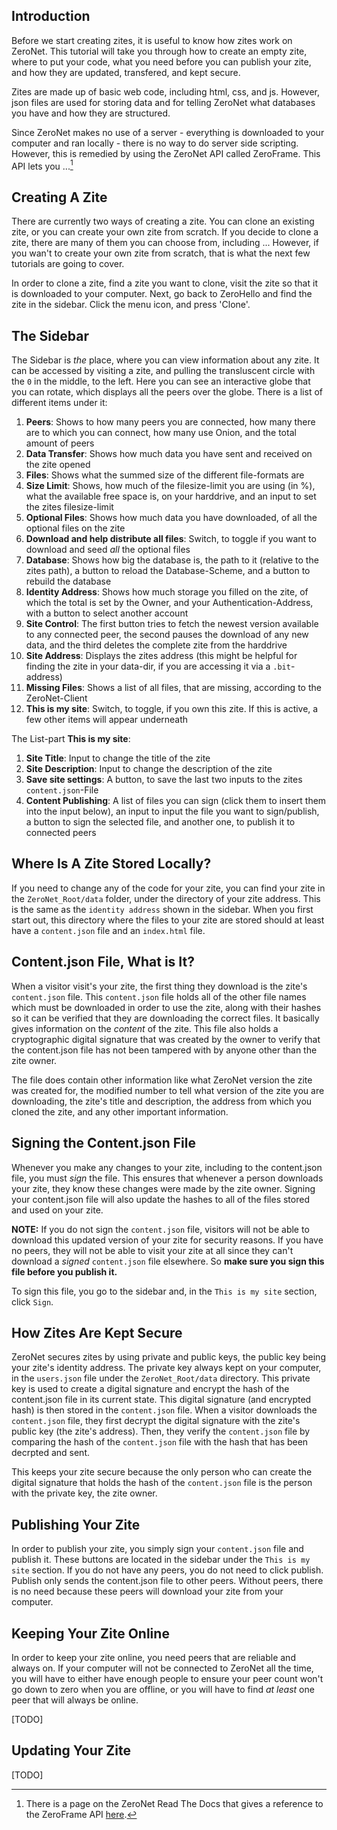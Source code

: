 ## Introduction

Before we start creating zites, it is useful to know how zites work on ZeroNet. This tutorial will take you through how to create an empty zite, where to put your code, what you need before you can publish your zite, and how they are updated, transfered, and kept secure.

Zites are made up of basic web code, including html, css, and js. However, json files are used for storing data and for telling ZeroNet what databases you have and how they are structured.

Since ZeroNet makes no use of a server - everything is downloaded to your computer and ran locally - there is no way to do server side scripting. However, this is remedied by using the ZeroNet API called ZeroFrame. This API lets you ...[^1]

## Creating A Zite

There are currently two ways of creating a zite. You can clone an existing zite, or you can create your own zite from scratch. If you decide to clone a zite, there are many of them you can choose from, including ... However, if you wan't to create your own zite from scratch, that is what the next few tutorials are going to cover.

In order to clone a zite, find a zite you want to clone, visit the zite so that it is downloaded to your computer. Next, go back to ZeroHello and find the zite in the sidebar. Click the menu icon, and press 'Clone'.

## The Sidebar

The Sidebar is _the_ place, where you can view information about any zite. It can be accessed by visiting a zite, and pulling the transluscent circle with the `0` in the middle, to the left. Here you can see an interactive globe that you can rotate, which displays all the peers over the globe.
There is a list of different items under it:
1. **Peers**:
Shows to how many peers you are connected, how many there are to which you can connect, how many use Onion, and the total amount of peers
2. **Data Transfer**: Shows how much data you have sent and received on the zite opened
3. **Files**: Shows what the summed size of the different file-formats are
4. **Size Limit**: Shows, how much of the filesize-limit you are using (in %), what the available free space is, on your harddrive, and an input to set the zites filesize-limit
5. **Optional Files**: Shows how much data you have downloaded, of all the optional files on the zite
6. **Download and help distribute all files**: Switch, to toggle if you want to download and seed _all_ the optional files
7. **Database**: Shows how big the database is, the path to it (relative to the zites path), a button to reload the Database-Scheme, and a button to rebuild the database
8. **Identity Address**: Shows how much storage you filled on the zite, of which the total is set by the Owner, and your Authentication-Address, with a button to select another account
9. **Site Control**: The first button tries to fetch the newest version available to any connected peer, the second pauses the download of any new data, and the third deletes the complete zite from the harddrive
10. **Site Address**: Displays the zites address (this might be helpful for finding the zite in your data-dir, if you are accessing it via a `.bit`-address)
11. **Missing Files**: Shows a list of all files, that are missing, according to the ZeroNet-Client
12. **This is my site**: Switch, to toggle, if you own this zite. If this is active, a few other items will appear underneath

The List-part **This is my site**:
1. **Site Title**: Input to change the title of the zite
2. **Site Description**: Input to change the description of the zite
3. **Save site settings**: A button, to save the last two inputs to the zites `content.json`-File
4. **Content Publishing**: A list of files you can sign (click them to insert them into the input below), an input to input the file you want to sign/publish, a button to sign the selected file, and another one, to publish it to connected peers

## Where Is A Zite Stored Locally?

If you need to change any of the code for your zite, you can find your zite in the `ZeroNet_Root/data` folder, under the directory of your zite address. This is the same as the `identity address` shown in the sidebar. When you first start out, this directory where the files to your zite are stored should at least have a `content.json` file and an `index.html` file.

## Content.json File, What is It?

When a visitor visit's your zite, the first thing they download is the zite's `content.json` file. This `content.json` file holds all of the other file names which must be downloaded in order to use the zite, along with their hashes so it can be verified that they are downloading the correct files. It basically gives information on the *content* of the zite. This file also holds a cryptographic digital signature that was created by the owner to verify that the content.json file has not been tampered with by anyone other than the zite owner. 

The file does contain other information like what ZeroNet version the zite was created for, the modified number to tell what version of the zite you are downloading, the zite's title and description, the address from which you cloned the zite, and any other important information.

## Signing the Content.json File

Whenever you make any changes to your zite, including to the content.json file, you must *sign* the file. This ensures that whenever a person downloads your zite, they know these changes were made by the zite owner. Signing your content.json file will also update the hashes to all of the files stored and used on your zite.

**NOTE:** If you do not sign the `content.json` file, visitors will not be able to download this updated version of your zite for security reasons. If you have no peers, they will not be able to visit your zite at all since they can't download a *signed* `content.json` file elsewhere. So **make sure you sign this file before you publish it.**

To sign this file, you go to the sidebar and, in the `This is my site` section, click `Sign`.

## How Zites Are Kept Secure

ZeroNet secures zites by using private and public keys, the public key being your zite's identity address. The private key always kept on your computer, in the `users.json` file under the `ZeroNet_Root/data` directory. This private key is used to create a digital signature and encrypt the hash of the content.json file in its current state. This digital signature (and encrypted hash) is then stored in the `content.json` file. When a visitor downloads the `content.json` file, they first decrypt the digital signature with the zite's public key (the zite's address). Then, they verify the `content.json` file by comparing the hash of the `content.json` file with the hash that has been decrpted and sent.

This keeps your zite secure because the only person who can create the digital signature that holds the hash of the `content.json` file is the person with the private key, the zite owner.

## Publishing Your Zite

In order to publish your zite, you simply sign your `content.json` file and publish it. These buttons are located in the sidebar under the `This is my site` section. If you do not have any peers, you do not need to click publish. Publish only sends the content.json file to other peers. Without peers, there is no need because these peers will download your zite from your computer.

## Keeping Your Zite Online

In order to keep your zite online, you need peers that are reliable and always on. If your computer will not be connected to ZeroNet all the time, you will have to either have enough people to ensure your peer count won't go down to zero when you are offline, or you will have to find *at least* one peer that will always be online.

[TODO]

## Updating Your Zite

[TODO]

[^1]: There is a page on the ZeroNet Read The Docs that gives a reference to the ZeroFrame API [here](/17Kom2G5qNDc6NaQwv445h1gFzxkY3ZtZe/site_development/zeroframe_api_reference/).